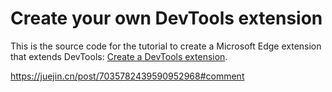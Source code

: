 # Create your own DevTools extension

This is the source code for the tutorial to create a Microsoft Edge extension that extends DevTools: [Create a DevTools extension](https://learn.microsoft.com/microsoft-edge/extensions-chromium/developer-guide/devtools-extension).


https://juejin.cn/post/7035782439590952968#comment